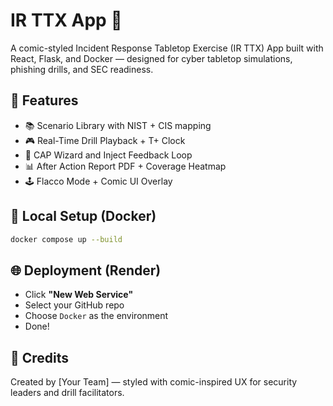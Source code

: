 
# IR TTX App 🚨

A comic-styled Incident Response Tabletop Exercise (IR TTX) App built with React, Flask, and Docker — designed for cyber tabletop simulations, phishing drills, and SEC readiness.

## 🚀 Features
- 📚 Scenario Library with NIST + CIS mapping
- 🎮 Real-Time Drill Playback + T+ Clock
- 🧠 CAP Wizard and Inject Feedback Loop
- 📊 After Action Report PDF + Coverage Heatmap
- 🕹 Flacco Mode + Comic UI Overlay

## 🐳 Local Setup (Docker)
```bash
docker compose up --build
```

## 🌐 Deployment (Render)
- Click **"New Web Service"**
- Select your GitHub repo
- Choose `Docker` as the environment
- Done!

## 🧪 Credits
Created by [Your Team] — styled with comic-inspired UX for security leaders and drill facilitators.
